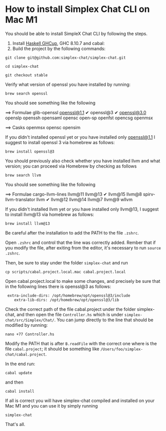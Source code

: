 # How to install Simplex Chat CLI on Mac M1

You should be able to install SimpleX Chat CLI by following the steps.

1. Install [Haskell GHCup](https://www.haskell.org/ghcup/), GHC 8.10.7 and cabal:
2. Build the project by the following commands:

```
git clone git@github.com:simplex-chat/simplex-chat.git
```

```
cd simplex-chat
```

```
git checkout stable
```

Verify what version of openssl you have installed by running:

```
brew search openssl
```

You should see something like the following


==> Formulae
glib-openssl    openssl@1.1 ✔   openssl@3 ✔     openssl@3.0     openslp         openssh         opensaml        opensc          open-sp         openfst         opencsg         openmsx

==> Casks
openmsx                                                            opensc                                                             opensim

If you didn't installed openssl yet or you have installed only openssl@1.1 I suggest to install openssl 3 via homebrew as follows:

```
brew install openssl@3
```

You should previously also check whether you have installed llvm and what version; you can proceed via Homebrew by checking as follows


```
brew search llvm
```
You should see something like the following

==> Formulae
cargo-llvm-lines                 llvm@11                          llvm@13 ✔                        llvm@15                          llvm@8                           spirv-llvm-translator
llvm ✔                           llvm@12                          llvm@14                          llvm@7                           llvm@9                           wllvm


If you didn't installed llvm yet or you have installed only llvm@13, I suggest to install llvm@13 via homebrew as follows:

```
brew install llvm@13
```

Be careful after the installation to add the PATH to the file `.zshrc`.

Open `.zshrc` and control that the line was correctly added.
Rember that if you modify the file, after exiting from the editor, it's necessary to run `source .zshrc`.

Then, be sure to stay under the folder `simplex-chat` and run

```
cp scripts/cabal.project.local.mac cabal.project.local
```

Open cabal.project.local to make some changes, and precisely be sure that in the following lines there is openssl@3 as follows:

```
 extra-include-dirs: /opt/homebrew/opt/openssl@3/include
    extra-lib-dirs: /opt/homebrew/opt/openssl@3/lib
```

Check the correct path of the file cabal.project under the folder simplex-chat, and then open the file `Controller.hs` which is under `simplex-chat/src/Simplex/Chat/`. You can jump directly to the line that should be modified by running:

```
nano +77 Controller.hs
```

Modify the PATH that is after `B.readFile` with the correct one where is the file `cabal.project`; it should be something like `/Users/foo/simplex-chat/cabal.project`.

In the end run:

```
cabal update
```

and then

```
cabal install
```

If all is correct you will have simplex-chat compiled and installed on your Mac M1 and you can use it by simply running 

```
simplex-chat
```

That's all.